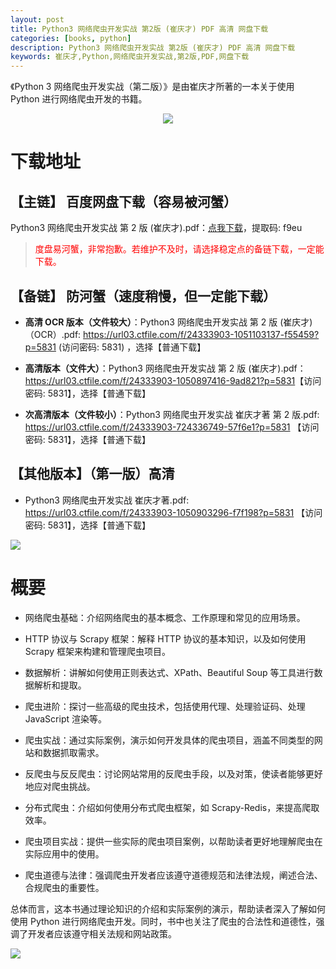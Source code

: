 ```yaml
---
layout: post
title: Python3 网络爬虫开发实战 第2版 (崔庆才) PDF 高清 网盘下载
categories: [books, python]
description: Python3 网络爬虫开发实战 第2版 (崔庆才) PDF 高清 网盘下载
keywords: 崔庆才,Python,网络爬虫开发实战,第2版,PDF,网盘下载
---
```


《Python 3 网络爬虫开发实战（第二版）》是由崔庆才所著的一本关于使用 Python 进行网络爬虫开发的书籍。

<center><img src="https://pic.imgdb.cn/item/6614929268eb9357135a2100.png""></center>

# 下载地址

## 【主链】 百度网盘下载（容易被河蟹）

Python3 网络爬虫开发实战 第 2 版 (崔庆才).pdf：[点我下载](https://pan.baidu.com/s/19ByqaoaA4ImtyQqCl3G1-Q?pwd=f9eu)，提取码: f9eu

> <p style="color:red" >度盘易河蟹，非常抱歉。若维护不及时，请选择稳定点的备链下载，一定能下载。</p>

## 【备链】 防河蟹（速度稍慢，但一定能下载）

- **高清 OCR 版本（文件较大）**：Python3 网络爬虫开发实战 第 2 版 (崔庆才)（OCR）.pdf: <https://url03.ctfile.com/f/24333903-1051103137-f55459?p=5831> (访问密码: 5831) ，选择【普通下载】

- **高清版本（文件大）**：Python3 网络爬虫开发实战 第 2 版 (崔庆才).pdf：<https://url03.ctfile.com/f/24333903-1050897416-9ad821?p=5831>【访问密码: 5831】，选择【普通下载】

- **次高清版本（文件较小）**：Python3 网络爬虫开发实战 崔庆才著 第 2 版.pdf: <https://url03.ctfile.com/f/24333903-724336749-57f6e1?p=5831> 【访问密码: 5831】，选择【普通下载】

## 【其他版本】（第一版）高清

- Python3 网络爬虫开发实战 崔庆才著.pdf: <https://url03.ctfile.com/f/24333903-1050903296-f7f198?p=5831> 【访问密码: 5831】，选择【普通下载】

![](https://pic.imgdb.cn/item/6612476468eb935713c85291.gif)

# 概要

- 网络爬虫基础：介绍网络爬虫的基本概念、工作原理和常见的应用场景。

- HTTP 协议与 Scrapy 框架：解释 HTTP 协议的基本知识，以及如何使用 Scrapy 框架来构建和管理爬虫项目。

- 数据解析：讲解如何使用正则表达式、XPath、Beautiful Soup 等工具进行数据解析和提取。

- 爬虫进阶：探讨一些高级的爬虫技术，包括使用代理、处理验证码、处理 JavaScript 渲染等。

- 爬虫实战：通过实际案例，演示如何开发具体的爬虫项目，涵盖不同类型的网站和数据抓取需求。

- 反爬虫与反反爬虫：讨论网站常用的反爬虫手段，以及对策，使读者能够更好地应对爬虫挑战。

- 分布式爬虫：介绍如何使用分布式爬虫框架，如 Scrapy-Redis，来提高爬取效率。

- 爬虫项目实战：提供一些实际的爬虫项目案例，以帮助读者更好地理解爬虫在实际应用中的使用。

- 爬虫道德与法律：强调爬虫开发者应该遵守道德规范和法律法规，阐述合法、合规爬虫的重要性。

总体而言，这本书通过理论知识的介绍和实际案例的演示，帮助读者深入了解如何使用 Python 进行网络爬虫开发。同时，书中也关注了爬虫的合法性和道德性，强调了开发者应该遵守相关法规和网站政策。

![](https://pic.imgdb.cn/item/661246bf68eb935713c7f81c.gif)
